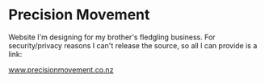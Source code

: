 # Precision Movement

Website I'm designing for my brother's fledgling business. For security/privacy reasons I can't release the source, so all I can provide is a link:

www.precisionmovement.co.nz
